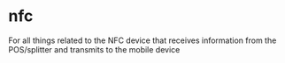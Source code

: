 # nfc
For all things related to the NFC device that receives information from the POS/splitter and transmits to the mobile device
